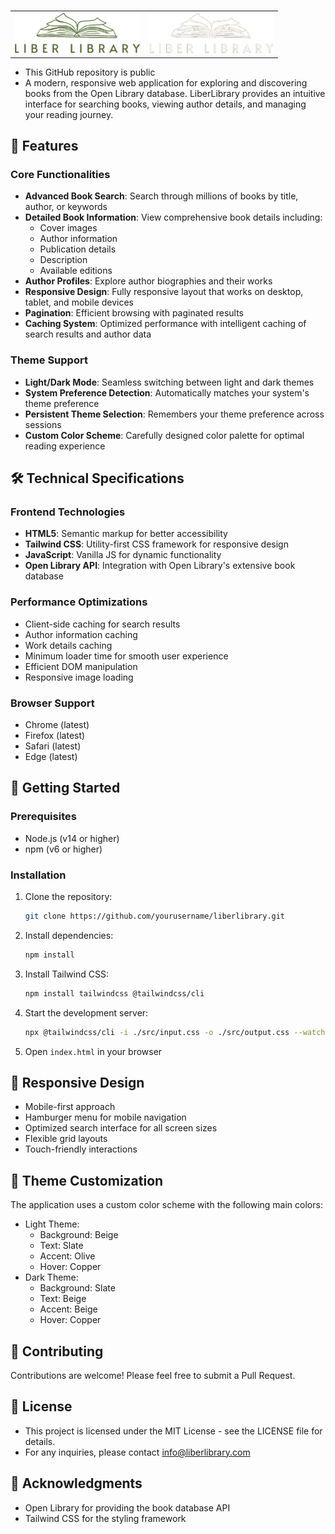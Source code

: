 # <div align="center">
  <table>
    <tr>
      <td align="center">
        <img src="img/Liber_Library_Logo_Light.png" alt="LiberLibrary Logo Light" width="200"/>
      </td>
      <td align="center">
        <img src="img/Liber_Library_Logo_Dark.png" alt="LiberLibrary Logo Dark" width="200"/>
      </td>
    </tr>
  </table>
</div>

- This GitHub repository is public
- A modern, responsive web application for exploring and discovering books from the Open Library database. LiberLibrary provides an intuitive interface for searching books, viewing author details, and managing your reading journey.

## 🌟 Features
 
### Core Functionalities
- **Advanced Book Search**: Search through millions of books by title, author, or keywords
- **Detailed Book Information**: View comprehensive book details including:
  - Cover images
  - Author information
  - Publication details
  - Description
  - Available editions
- **Author Profiles**: Explore author biographies and their works
- **Responsive Design**: Fully responsive layout that works on desktop, tablet, and mobile devices
- **Pagination**: Efficient browsing with paginated results
- **Caching System**: Optimized performance with intelligent caching of search results and author data
 
### Theme Support
- **Light/Dark Mode**: Seamless switching between light and dark themes
- **System Preference Detection**: Automatically matches your system's theme preference
- **Persistent Theme Selection**: Remembers your theme preference across sessions
- **Custom Color Scheme**: Carefully designed color palette for optimal reading experience
 
## 🛠️ Technical Specifications
 
### Frontend Technologies
- **HTML5**: Semantic markup for better accessibility
- **Tailwind CSS**: Utility-first CSS framework for responsive design
- **JavaScript**: Vanilla JS for dynamic functionality
- **Open Library API**: Integration with Open Library's extensive book database
 
### Performance Optimizations
- Client-side caching for search results
- Author information caching
- Work details caching
- Minimum loader time for smooth user experience
- Efficient DOM manipulation
- Responsive image loading
 
### Browser Support
- Chrome (latest)
- Firefox (latest)
- Safari (latest)
- Edge (latest)
 
## 🚀 Getting Started
 
### Prerequisites
- Node.js (v14 or higher)
- npm (v6 or higher)
 
### Installation
1. Clone the repository:
   ```bash
   git clone https://github.com/yourusername/liberlibrary.git
   ```
 
2. Install dependencies:
   ```bash
   npm install
   ```
 
3. Install Tailwind CSS:
   ```bash
   npm install tailwindcss @tailwindcss/cli
   ```
 
4. Start the development server:
   ```bash
   npx @tailwindcss/cli -i ./src/input.css -o ./src/output.css --watch
   ```
 
5. Open `index.html` in your browser
 
## 📱 Responsive Design
- Mobile-first approach
- Hamburger menu for mobile navigation
- Optimized search interface for all screen sizes
- Flexible grid layouts
- Touch-friendly interactions
 
## 🎨 Theme Customization
The application uses a custom color scheme with the following main colors:
- Light Theme:
  - Background: Beige
  - Text: Slate
  - Accent: Olive
  - Hover: Copper
- Dark Theme:
  - Background: Slate
  - Text: Beige
  - Accent: Beige
  - Hover: Copper
 
## 🤝 Contributing
Contributions are welcome! Please feel free to submit a Pull Request.
 
## 📄 License
- This project is licensed under the MIT License - see the LICENSE file for details.
- For any inquiries, please contact info@liberlibrary.com
 
## 🙏 Acknowledgments
- Open Library for providing the book database API
- Tailwind CSS for the styling framework
